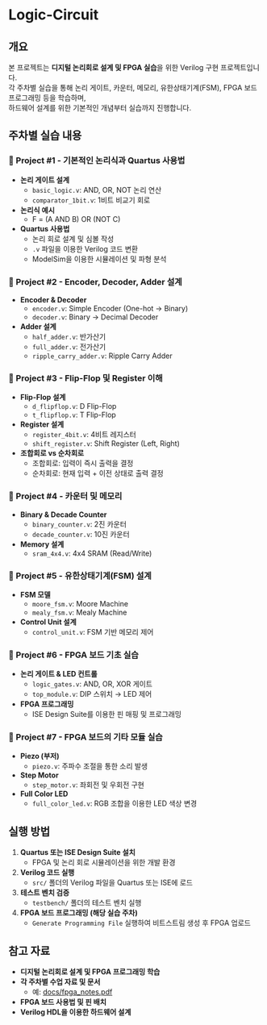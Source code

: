 # Logic-Circuit

## 개요
본 프로젝트는 **디지털 논리회로 설계 및 FPGA 실습**을 위한 Verilog 구현 프로젝트입니다.  
각 주차별 실습을 통해 논리 게이트, 카운터, 메모리, 유한상태기계(FSM), FPGA 보드 프로그래밍 등을 학습하며,  
하드웨어 설계를 위한 기본적인 개념부터 실습까지 진행합니다.


## 주차별 실습 내용

### 📌 Project #1 - **기본적인 논리식과 Quartus 사용법**
- **논리 게이트 설계**
  - `basic_logic.v`: AND, OR, NOT 논리 연산
  - `comparator_1bit.v`: 1비트 비교기 회로
- **논리식 예시**
  - F = (A AND B) OR (NOT C)
- **Quartus 사용법**
  - 논리 회로 설계 및 심볼 작성
  - `.v` 파일을 이용한 Verilog 코드 변환
  - ModelSim을 이용한 시뮬레이션 및 파형 분석

### 📌 Project #2 - **Encoder, Decoder, Adder 설계**
- **Encoder & Decoder**
  - `encoder.v`: Simple Encoder (One-hot → Binary)
  - `decoder.v`: Binary → Decimal Decoder
- **Adder 설계**
  - `half_adder.v`: 반가산기
  - `full_adder.v`: 전가산기
  - `ripple_carry_adder.v`: Ripple Carry Adder

 ### 📌 Project #3 - **Flip-Flop 및 Register 이해**
- **Flip-Flop 설계**
  - `d_flipflop.v`: D Flip-Flop
  - `t_flipflop.v`: T Flip-Flop
- **Register 설계**
  - `register_4bit.v`: 4비트 레지스터
  - `shift_register.v`: Shift Register (Left, Right)
- **조합회로 vs 순차회로**
  - 조합회로: 입력이 즉시 출력을 결정
  - 순차회로: 현재 입력 + 이전 상태로 출력 결정

### 📌 Project #4 - **카운터 및 메모리**
- **Binary & Decade Counter**
  - `binary_counter.v`: 2진 카운터
  - `decade_counter.v`: 10진 카운터
- **Memory 설계**
  - `sram_4x4.v`: 4x4 SRAM (Read/Write)

### 📌 Project #5 - **유한상태기계(FSM) 설계**
- **FSM 모델**
  - `moore_fsm.v`: Moore Machine
  - `mealy_fsm.v`: Mealy Machine
- **Control Unit 설계**
  - `control_unit.v`: FSM 기반 메모리 제어

### 📌 Project #6 - **FPGA 보드 기초 실습**
- **논리 게이트 & LED 컨트롤**
  - `logic_gates.v`: AND, OR, XOR 게이트
  - `top_module.v`: DIP 스위치 → LED 제어
- **FPGA 프로그래밍**
  - ISE Design Suite를 이용한 핀 매핑 및 프로그래밍

### 📌 Project #7 - **FPGA 보드의 기타 모듈 실습**
- **Piezo (부저)**
  - `piezo.v`: 주파수 조절을 통한 소리 발생
- **Step Motor**
  - `step_motor.v`: 좌회전 및 우회전 구현
- **Full Color LED**
  - `full_color_led.v`: RGB 조합을 이용한 LED 색상 변경

## 실행 방법
1. **Quartus 또는 ISE Design Suite 설치**
   - FPGA 및 논리 회로 시뮬레이션을 위한 개발 환경
2. **Verilog 코드 실행**
   - `src/` 폴더의 Verilog 파일을 Quartus 또는 ISE에 로드
3. **테스트 벤치 검증**
   - `testbench/` 폴더의 테스트 벤치 실행
4. **FPGA 보드 프로그래밍 (해당 실습 주차)**
   - `Generate Programming File` 실행하여 비트스트림 생성 후 FPGA 업로드

## 참고 자료
- **디지털 논리회로 설계 및 FPGA 프로그래밍 학습**
- **각 주차별 수업 자료 및 문서**
  - 예: [docs/fpga_notes.pdf](./docs/fpga_notes.pdf)
- **FPGA 보드 사용법 및 핀 배치**
- **Verilog HDL을 이용한 하드웨어 설계**
